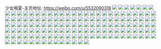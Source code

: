 少女哦夏-主页地址: https://weibo.com/u/5532090318 
![](https://wx4.sinaimg.cn/mw2000/0062o5pcly1h9pp2n27buj30wi1ycdsh.jpg) 
![](https://wx4.sinaimg.cn/mw2000/0062o5pcly1h9pp2nzm03j30wi1ycdmb.jpg) 
![](https://wx4.sinaimg.cn/mw2000/0062o5pcly1h9hjkw3mnkj30wi1yc4em.jpg) 
![](https://wx4.sinaimg.cn/mw2000/0062o5pcly1h9g94dh206j325n2bzb2a.jpg) 
![](https://wx4.sinaimg.cn/mw2000/0062o5pcly1h9g93w88wbj324d2tuqv6.jpg) 
![](https://wx4.sinaimg.cn/mw2000/0062o5pcly1h9g940iyz7j32bu33sb2b.jpg) 
![](https://wx4.sinaimg.cn/mw2000/0062o5pcly1h9g93xl8rpj32452tie82.jpg) 
![](https://wx4.sinaimg.cn/mw2000/0062o5pcly1h9g93utoenj320g2olhdu.jpg) 
![](https://wx4.sinaimg.cn/mw2000/0062o5pcly1h9g93yjpylj31sl2e4x6p.jpg) 
![](https://wx4.sinaimg.cn/mw2000/0062o5pcly1h9g94fuq5fj32ii2iiu0z.jpg) 
![](https://wx4.sinaimg.cn/mw2000/0062o5pcly1h9afn39ei2j32c02c07wh.jpg) 
![](https://wx4.sinaimg.cn/mw2000/0062o5pcly1h8m1qebxx1j30vl0vlgpj.jpg) 
![](https://wx4.sinaimg.cn/mw2000/0062o5pcly1h8jk53uyg9j30u00u0gsm.jpg) 
![](https://wx4.sinaimg.cn/mw2000/0062o5pcly1h8er1kzu5bj30og0gu0ut.jpg) 
![](https://wx4.sinaimg.cn/mw2000/0062o5pcly1h8d5b91fp5j30t009oab3.jpg) 
![](https://wx4.sinaimg.cn/mw2000/0062o5pcly1h8d5b8qcg1j30wi0ft0ui.jpg) 
![](https://wx4.sinaimg.cn/mw2000/0062o5pcly1h89lhu61tej31d01tee81.jpg) 
![](https://wx4.sinaimg.cn/mw2000/0062o5pcly1h89lhuu7yrj30u01hcwu4.jpg) 
![](https://wx4.sinaimg.cn/mw2000/0062o5pcly1h89lhsrfq9j30vf16otnv.jpg) 
![](https://wx4.sinaimg.cn/mw2000/0062o5pcly1h89lhvflv9j30wi17agxx.jpg) 
![](https://wx4.sinaimg.cn/mw2000/0062o5pcly1h828wcaxwqj32c033ye83.jpg) 
![](https://wx4.sinaimg.cn/mw2000/0062o5pcly1h828ws5z9oj32c03401kz.jpg) 
![](https://wx4.sinaimg.cn/mw2000/0062o5pcly1h828wlcwomj31sc2ds1ky.jpg) 
![](https://wx4.sinaimg.cn/mw2000/0062o5pcly1h828y405bjj32c0340u0x.jpg) 
![](https://wx4.sinaimg.cn/mw2000/0062o5pcly1h7wuvspzw2j32c03404qr.jpg) 
![](https://wx4.sinaimg.cn/mw2000/0062o5pcly1h7wuvv88fcj32c03401kz.jpg) 
![](https://wx4.sinaimg.cn/mw2000/0062o5pcly1h7k8tp2r6vj32c03401ky.jpg) 
![](https://wx4.sinaimg.cn/mw2000/0062o5pcly1h7k8u7c73pj30zk1bejwl.jpg) 
![](https://wx4.sinaimg.cn/mw2000/0062o5pcly1h7go9wiryhj30ju0oj42i.jpg) 
![](https://wx4.sinaimg.cn/mw2000/0062o5pcly1h71d4thvmbj30sn07adgt.jpg) 
![](https://wx4.sinaimg.cn/mw2000/0062o5pcly1h6zeictxfcj30u00u0wjn.jpg) 
![](https://wx4.sinaimg.cn/mw2000/0062o5pcly1h6zeick3qcj30wi1ycn6o.jpg) 
![](https://wx4.sinaimg.cn/mw2000/0062o5pcly1h6zeir9c8ej30wi0x6n56.jpg) 
![](https://wx4.sinaimg.cn/mw2000/0062o5pcly1h6zeipkzjzj30vs0hwdkg.jpg) 
![](https://wx4.sinaimg.cn/mw2000/0062o5pcly1h6szuwfwyhj32c0340nao.jpg) 
![](https://wx4.sinaimg.cn/mw2000/0062o5pcly1h6azouiovfj30u015q7gw.jpg) 
![](https://wx4.sinaimg.cn/mw2000/0062o5pcly1h6azlhp72wj30wi1axn08.jpg) 
![](https://wx4.sinaimg.cn/mw2000/0062o5pcly1h61u6p6d3cj30wi1ychaf.jpg) 
![](https://wx4.sinaimg.cn/mw2000/0062o5pcly1h61swdja95j30pf0jujwc.jpg) 
![](https://wx4.sinaimg.cn/mw2000/0062o5pcly1h5fyu1nvfnj3112112q7s.jpg) 
![](https://wx4.sinaimg.cn/mw2000/0062o5pcly1h5eumrvkxej30wi1yce81.jpg) 
![](https://wx4.sinaimg.cn/mw2000/0062o5pcly1h521g2idnhj30wi1yc18w.jpg) 
![](https://wx4.sinaimg.cn/mw2000/0062o5pcly1h4yhgw10scj327x27xqv7.jpg) 
![](https://wx4.sinaimg.cn/mw2000/0062o5pcly1h4yhivjofyj31nz2c9hdu.jpg) 
![](https://wx4.sinaimg.cn/mw2000/0062o5pcly1h4yhgxiy2yj30tu0md0za.jpg) 
![](https://wx4.sinaimg.cn/mw2000/0062o5pcly1h4yhhgblh2j321v2qhkjn.jpg) 
![](https://wx4.sinaimg.cn/mw2000/0062o5pcly1h4yhlftvcuj329l30sx6r.jpg) 
![](https://wx4.sinaimg.cn/mw2000/0062o5pcly1h4yhihed5nj3294294b2b.jpg) 
![](https://wx4.sinaimg.cn/mw2000/0062o5pcly1h4yhkb3m4tj31in1in7wh.jpg) 
![](https://wx4.sinaimg.cn/mw2000/0062o5pcly1h4yhj2wrqej31q11q0b29.jpg) 
![](https://wx4.sinaimg.cn/mw2000/0062o5pcly1h4yhjlwtttj31de1denl2.jpg) 
![](https://wx4.sinaimg.cn/mw2000/0062o5pcly1h4yhi0w5a8j3239239u0x.jpg) 
![](https://wx4.sinaimg.cn/mw2000/0062o5pcly1h4y3f0b1xej30wi0e3tay.jpg) 
![](https://wx4.sinaimg.cn/mw2000/0062o5pcly1h4y3f0thnpj30wi05zab9.jpg) 
![](https://wx4.sinaimg.cn/mw2000/0062o5pcly1h4y3f8gqpbj32c02c04qq.jpg) 
![](https://wx4.sinaimg.cn/mw2000/0062o5pcly1h4g1cpm9kmj31sc2ds4qq.jpg) 
![](https://wx4.sinaimg.cn/mw2000/0062o5pcly1h4bhnx6utnj31o02804qq.jpg) 
![](https://wx4.sinaimg.cn/mw2000/0062o5pcly1h41rdoht2hj30rs20jtlh.jpg) 
![](https://wx4.sinaimg.cn/mw2000/0062o5pcly1h41rdzbpw0j328g3134qu.jpg) 
![](https://wx4.sinaimg.cn/mw2000/0062o5pcly1h41re0og4ij30rs446b29.jpg) 
![](https://wx4.sinaimg.cn/mw2000/0062o5pcly1h41rddu716j30rs4467wh.jpg) 
![](https://wx4.sinaimg.cn/mw2000/0062o5pcly1h41rdp42mij30rs223wpo.jpg) 
![](https://wx4.sinaimg.cn/mw2000/0062o5pcly1h41re1sum8j30v815nk84.jpg) 
![](https://wx4.sinaimg.cn/mw2000/0062o5pcly1h41rgbajqoj3228227u0y.jpg) 
![](https://wx4.sinaimg.cn/mw2000/0062o5pcly1h41rg4iiw2j32ii2iiu0z.jpg) 
![](https://wx4.sinaimg.cn/mw2000/0062o5pcly1h41rggsy7yj32c0340kjm.jpg) 
![](https://wx4.sinaimg.cn/mw2000/0062o5pcly1h3sczsgxk1j30rs2yd4qp.jpg) 
![](https://wx4.sinaimg.cn/mw2000/0062o5pcly1h3sczudesmj30rs3uv4qp.jpg) 
![](https://wx4.sinaimg.cn/mw2000/0062o5pcly1h3sczr340qj30rs31okce.jpg) 
![](https://wx4.sinaimg.cn/mw2000/0062o5pcly1h3sczvilejj30rs3324o9.jpg) 
![](https://wx4.sinaimg.cn/mw2000/0062o5pcly1h3sczwqvx2j30rs30itk2.jpg) 
![](https://wx4.sinaimg.cn/mw2000/0062o5pcly1h3sd5qd1mtj31wx1x5u0x.jpg) 
![](https://wx4.sinaimg.cn/mw2000/0062o5pcly1h3sd5qzfowj30r314910r.jpg) 
![](https://wx4.sinaimg.cn/mw2000/0062o5pcly1h3qshvu2t8j30jg0jgq6e.jpg) 
![](https://wx4.sinaimg.cn/mw2000/0062o5pcly1h3nudkoo21j30wi1yc4qq.jpg) 
![](https://wx4.sinaimg.cn/mw2000/0062o5pcly1h3lr3upp53j32892yzb2b.jpg) 
![](https://wx4.sinaimg.cn/mw2000/0062o5pcly1h3lr3etayfj30q40ytdko.jpg) 
![](https://wx4.sinaimg.cn/mw2000/0062o5pcly1h3lr3gmpz3j320h2onb2a.jpg) 
![](https://wx4.sinaimg.cn/mw2000/0062o5pcly1h3lr3vxwmuj30rs23l7s6.jpg) 
![](https://wx4.sinaimg.cn/mw2000/0062o5pcly1h3lr40n2j9j325k2vd7wi.jpg) 
![](https://wx4.sinaimg.cn/mw2000/0062o5pcly1h3lr3t1unqj32682wbnpe.jpg) 
![](https://wx4.sinaimg.cn/mw2000/0062o5pcly1h3lr3zd93oj30rs3531kx.jpg) 
![](https://wx4.sinaimg.cn/mw2000/0062o5pcly1h3lr47rdqhj30rs1zsgyx.jpg) 
![](https://wx4.sinaimg.cn/mw2000/0062o5pcly1h3lr41kjwxj30rs222nke.jpg) 
![](https://wx4.sinaimg.cn/mw2000/0062o5pcly1h3lr3e5couj327t2ydx6r.jpg) 
![](https://wx4.sinaimg.cn/mw2000/0062o5pcly1h3lr3o2ztgj32ei379kjl.jpg) 
![](https://wx4.sinaimg.cn/mw2000/0062o5pcly1h2sokgiosaj31k02c0e82.jpg) 
![](https://wx4.sinaimg.cn/mw2000/0062o5pcly1h2soki15n4j30wi17cqe7.jpg) 
![](https://wx4.sinaimg.cn/mw2000/0062o5pcly1h2rxftkzi0j32dc1kwx6p.jpg) 
![](https://wx4.sinaimg.cn/mw2000/0062o5pcly1h2oi18n5a1j31kw2dcu0x.jpg) 
![](https://wx4.sinaimg.cn/mw2000/0062o5pcly1h2oi1963xzj326e2wj4iw.jpg) 
![](https://wx4.sinaimg.cn/mw2000/0062o5pcly1h2nbhpiqcvj323s2t14qp.jpg) 
![](https://wx4.sinaimg.cn/mw2000/0062o5pcly1h2nbhqf22ej32542uunpd.jpg) 
![](https://wx4.sinaimg.cn/mw2000/0062o5pcly1h2nbhtbyw5j32c0340npe.jpg) 
![](https://wx4.sinaimg.cn/mw2000/0062o5pcly1h2mp7jx49mj30wi1yce7d.jpg) 
![](https://wx4.sinaimg.cn/mw2000/0062o5pcly1h2mp8jwn46j30wi1yc7tr.jpg) 
![](https://wx4.sinaimg.cn/mw2000/0062o5pcly1h2mp8ing3xj30wi1ycnid.jpg) 
![](https://wx4.sinaimg.cn/mw2000/0062o5pcly1h2jl8022zej30u0140wrj.jpg) 
![](https://wx4.sinaimg.cn/mw2000/0062o5pcly1h2jl7yy3u5j30u00u0gyg.jpg) 
![](https://wx4.sinaimg.cn/mw2000/0062o5pcly1h2jl80wh8xj30u00u0n5y.jpg) 
![](https://wx4.sinaimg.cn/mw2000/0062o5pcly1h26s8d6zjpj323o2sw1l1.jpg) 
![](https://wx4.sinaimg.cn/mw2000/0062o5pcly1h26s8p2spmj32c02c0x6p.jpg) 
![](https://wx4.sinaimg.cn/mw2000/0062o5pcly1h26s89qquvj30qc1atn7m.jpg) 
![](https://wx4.sinaimg.cn/mw2000/0062o5pcly1h26s8akxlaj30rf10kjut.jpg) 
![](https://wx4.sinaimg.cn/mw2000/0062o5pcly1h26s8ghbr2j32ad31u4qu.jpg) 
![](https://wx4.sinaimg.cn/mw2000/0062o5pcly1h26s8nlkalj31vh1vh7wh.jpg) 
![](https://wx4.sinaimg.cn/mw2000/0062o5pcly1h26s8a7cgqj325c2v5hdt.jpg) 
![](https://wx4.sinaimg.cn/mw2000/0062o5pcly1h26s8h2gf0j31od1od7hz.jpg) 
![](https://wx4.sinaimg.cn/mw2000/0062o5pcly1h26s88j9p8j327m2y5qv5.jpg) 
![](https://wx4.sinaimg.cn/mw2000/0062o5pcly1h26s87rtipj32c02c01ky.jpg) 
![](https://wx4.sinaimg.cn/mw2000/0062o5pcly1h26s8kdy3pj327a2xqqv8.jpg) 
![](https://wx4.sinaimg.cn/mw2000/0062o5pcly1h26s8hrhb9j32c02c0qv5.jpg) 
![](https://wx4.sinaimg.cn/mw2000/0062o5pcly1h26t1r9vvrj30q11aa48n.jpg) 
![](https://wx4.sinaimg.cn/mw2000/0062o5pcly1h26s8mia5fj31ei1ei1kx.jpg) 
![](https://wx4.sinaimg.cn/mw2000/0062o5pcly1h26t0zxr7kj32c0340u0x.jpg) 
![](https://wx4.sinaimg.cn/mw2000/0062o5pcly1h26t0z3oatj31yw1yw4qr.jpg) 
![](https://wx4.sinaimg.cn/mw2000/0062o5pcly1h200uvgvtnj30wi13edle.jpg) 
![](https://wx4.sinaimg.cn/mw2000/0062o5pcly1h1ijzow5mej30o40o4jye.jpg) 
![](https://wx4.sinaimg.cn/mw2000/0062o5pcly1h1ijxp382mj32c02c0hdt.jpg) 
![](https://wx4.sinaimg.cn/mw2000/0062o5pcly1h1czzeyb9rj32c0340qv7.jpg) 
![](https://wx4.sinaimg.cn/mw2000/0062o5pcly1h1czzk64dbj30wi0i9jym.jpg) 
![](https://wx4.sinaimg.cn/mw2000/0062o5pcly1h1czzkrdzrj30sw12jaf7.jpg) 
![](https://wx4.sinaimg.cn/mw2000/0062o5pcly1h1czzlhqhxj32c02c0qv5.jpg) 
![](https://wx4.sinaimg.cn/mw2000/0062o5pcly1h1czzkdhgjj30wi067gne.jpg) 
![](https://wx4.sinaimg.cn/mw2000/0062o5pcly1h1czzp232kj30rf156dt0.jpg) 
![](https://wx4.sinaimg.cn/mw2000/0062o5pcly1h1czzqb5vmj32c02c0qv5.jpg) 
![](https://wx4.sinaimg.cn/mw2000/0062o5pcly1h1czzc6ea5j32c02c0wut.jpg) 
![](https://wx4.sinaimg.cn/mw2000/0062o5pcly1h1791zwkysj30me0meacg.jpg) 
![](https://wx4.sinaimg.cn/mw2000/0062o5pcly1h17920zqclj30sg0l7dji.jpg) 
![](https://wx4.sinaimg.cn/mw2000/0062o5pcly1h12htnyjqfj32c0340kjo.jpg) 
![](https://wx4.sinaimg.cn/mw2000/0062o5pcly1h12htqys0gj31sn1snavh.jpg) 
![](https://wx4.sinaimg.cn/mw2000/0062o5pcly1h12htvebowj32c02c04qq.jpg) 
![](https://wx4.sinaimg.cn/mw2000/0062o5pcly1h12htlbe2ij31hc1hcaq7.jpg) 
![](https://wx4.sinaimg.cn/mw2000/0062o5pcly1h12httsz2wj32c02c04qq.jpg) 
![](https://wx4.sinaimg.cn/mw2000/0062o5pcly1h12hvhgtqcj30w2119ahc.jpg) 
![](https://wx4.sinaimg.cn/mw2000/0062o5pcly1h0y49me0hkj30wi0lmtd2.jpg) 
![](https://wx4.sinaimg.cn/mw2000/0062o5pcly1h0xu6bv9fhj30rs20ewqn.jpg) 
![](https://wx4.sinaimg.cn/mw2000/0062o5pcly1h0xu6bhgapj30rs1jk1bo.jpg) 
![](https://wx4.sinaimg.cn/mw2000/0062o5pcly1h0xu8ar36jj32c033vkjm.jpg) 
![](https://wx4.sinaimg.cn/mw2000/0062o5pcly1h0xu89z61xj30rs1stwvx.jpg) 
![](https://wx4.sinaimg.cn/mw2000/0062o5pcly1h0tjne3gd0j30po0podmg.jpg) 
![](https://wx4.sinaimg.cn/mw2000/0062o5pcly1h072futvgij32c02c0awj.jpg) 
![](https://wx4.sinaimg.cn/mw2000/0062o5pcly1gzhp8y92eij32c02c0b2a.jpg) 
![](https://wx4.sinaimg.cn/mw2000/0062o5pcly1gzhp9d4htnj30u0140n54.jpg) 
![](https://wx4.sinaimg.cn/mw2000/0062o5pcly1gyunsqp3l5j32c03401l1.jpg) 
![](https://wx4.sinaimg.cn/mw2000/0062o5pcly1gyunsi99doj31sg1sgb29.jpg) 
